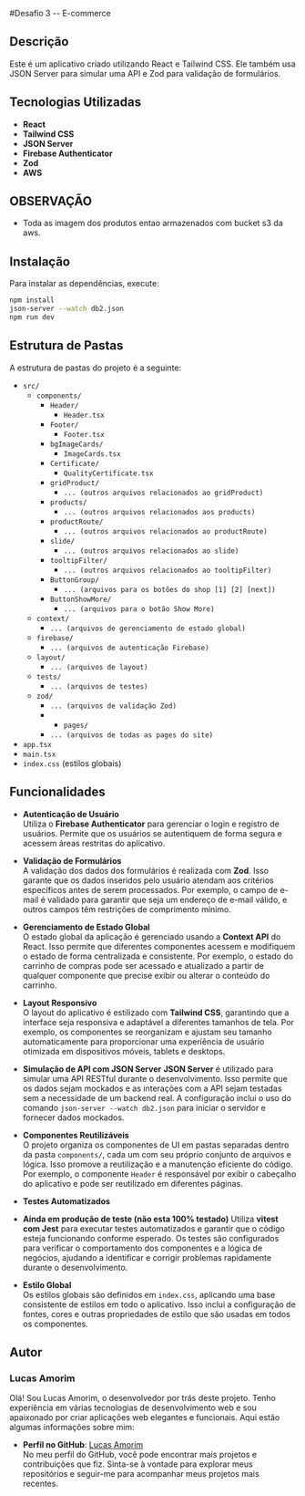 #Desafio 3 -- E-commerce

## Descrição

Este é um aplicativo criado utilizando React e Tailwind CSS. Ele também usa JSON Server para simular uma API e Zod para validação de formulários.

## Tecnologias Utilizadas

- **React**
- **Tailwind CSS**
- **JSON Server**
- **Firebase Authenticator**
- **Zod**
- **AWS**

## OBSERVAÇÃO

- Toda as imagem dos produtos entao armazenados com bucket s3 da aws.

## Instalação

Para instalar as dependências, execute:

```bash
npm install
json-server --watch db2.json
npm run dev
```

## Estrutura de Pastas

A estrutura de pastas do projeto é a seguinte:

- `src/`
  - `components/`
    - `Header/`
      - `Header.tsx`
    - `Footer/`
      - `Footer.tsx`
    - `bgImageCards/`
      - `ImageCards.tsx`
    - `Certificate/`
      - `QualityCertificate.tsx`
    - `gridProduct/`
      - `... (outros arquivos relacionados ao gridProduct)`
    - `products/`
      - `... (outros arquivos relacionados aos products)`
    - `productRoute/`
      - `... (outros arquivos relacionados ao productRoute)`
    - `slide/`
      - `... (outros arquivos relacionados ao slide)`
    - `tooltipFilter/`
      - `... (outros arquivos relacionados ao tooltipFilter)`
    - `ButtonGroup/`
      - `... (arquivos para os botões do shop [1] [2] [next])`
    - `ButtonShowMore/`
      - `... (arquivos para o botão Show More)`
  - `context/`
    - `... (arquivos de gerenciamento de estado global)`
  - `firebase/`
    - `... (arquivos de autenticação Firebase)`
  - `layout/`
    - `... (arquivos de layout)`
  - `tests/`
    - `... (arquivos de testes)`
  - `zod/`
    - `... (arquivos de validação Zod)`
    - - `pages/`
    - `... (arquivos de todas as pages do site)`
- `app.tsx`
- `main.tsx`
- `index.css` (estilos globais)

## Funcionalidades

- **Autenticação de Usuário**  
  Utiliza o **Firebase Authenticator** para gerenciar o login e registro de usuários. Permite que os usuários se autentiquem de forma segura e acessem áreas restritas do aplicativo.

- **Validação de Formulários**  
  A validação dos dados dos formulários é realizada com **Zod**. Isso garante que os dados inseridos pelo usuário atendam aos critérios específicos antes de serem processados. Por exemplo, o campo de e-mail é validado para garantir que seja um endereço de e-mail válido, e outros campos têm restrições de comprimento mínimo.

- **Gerenciamento de Estado Global**  
  O estado global da aplicação é gerenciado usando a **Context API** do React. Isso permite que diferentes componentes acessem e modifiquem o estado de forma centralizada e consistente. Por exemplo, o estado do carrinho de compras pode ser acessado e atualizado a partir de qualquer componente que precise exibir ou alterar o conteúdo do carrinho.

- **Layout Responsivo**  
  O layout do aplicativo é estilizado com **Tailwind CSS**, garantindo que a interface seja responsiva e adaptável a diferentes tamanhos de tela. Por exemplo, os componentes se reorganizam e ajustam seu tamanho automaticamente para proporcionar uma experiência de usuário otimizada em dispositivos móveis, tablets e desktops.

- **Simulação de API com JSON Server**
  **JSON Server** é utilizado para simular uma API RESTful durante o desenvolvimento. Isso permite que os dados sejam mockados e as interações com a API sejam testadas sem a necessidade de um backend real. A configuração inclui o uso do comando `json-server --watch db2.json` para iniciar o servidor e fornecer dados mockados.

- **Componentes Reutilizáveis**  
  O projeto organiza os componentes de UI em pastas separadas dentro da pasta `components/`, cada um com seu próprio conjunto de arquivos e lógica. Isso promove a reutilização e a manutenção eficiente do código. Por exemplo, o componente `Header` é responsável por exibir o cabeçalho do aplicativo e pode ser reutilizado em diferentes páginas.

- **Testes Automatizados**
- **Ainda em produção de teste (não esta 100% testado)**
  Utiliza **vitest com Jest** para executar testes automatizados e garantir que o código esteja funcionando conforme esperado. Os testes são configurados para verificar o comportamento dos componentes e a lógica de negócios, ajudando a identificar e corrigir problemas rapidamente durante o desenvolvimento.

- **Estilo Global**  
  Os estilos globais são definidos em `index.css`, aplicando uma base consistente de estilos em todo o aplicativo. Isso inclui a configuração de fontes, cores e outras propriedades de estilo que são usadas em todos os componentes.

## Autor

### Lucas Amorim

Olá! Sou Lucas Amorim, o desenvolvedor por trás deste projeto. Tenho experiência em várias tecnologias de desenvolvimento web e sou apaixonado por criar aplicações web elegantes e funcionais. Aqui estão algumas informações sobre mim:

- **Perfil no GitHub**: [Lucas Amorim](https://github.com/amorimsl)  
  No meu perfil do GitHub, você pode encontrar mais projetos e contribuições que fiz. Sinta-se à vontade para explorar meus repositórios e seguir-me para acompanhar meus projetos mais recentes.
